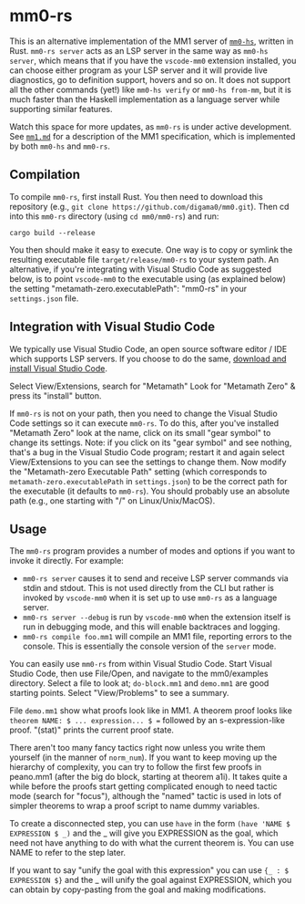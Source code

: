 # mm0-rs

This is an alternative implementation of the MM1 server of [`mm0-hs`](../mm0-hs/README.md), written in Rust. `mm0-rs server` acts as an LSP server in the same way as `mm0-hs server`, which means that if you have the `vscode-mm0` extension installed, you can choose either program as your LSP server and it will provide live diagnostics, go to definition support, hovers and so on. It does not support all the other commands (yet!) like `mm0-hs verify` or `mm0-hs from-mm`, but it is much faster than the Haskell implementation as a language server while supporting similar features.

Watch this space for more updates, as `mm0-rs` is under active development. See [`mm1.md`](../mm0-hs/mm1.md) for a description of the MM1 specification, which is implemented by both `mm0-hs` and `mm0-rs`.

## Compilation

To compile `mm0-rs`, first install Rust.
You then need to download this repository (e.g.,
`git clone https://github.com/digama0/mm0.git`).
Then cd into this `mm0-rs` directory (using `cd mm0/mm0-rs`) and run:

    cargo build --release

You then should make it easy to execute.
One way is to copy or symlink the resulting executable file `target/release/mm0-rs` to your system path.
An alternative, if you're integrating with Visual Studio Code as suggested
below, is to point `vscode-mm0` to the executable using (as
explained below) the setting "metamath-zero.executablePath": "mm0-rs"
in your `settings.json` file.

## Integration with Visual Studio Code

We typically use Visual Studio Code, an open source software
editor / IDE which supports LSP servers.
If you choose to do the same,
[download and install Visual Studio Code](https://code.visualstudio.com/).

Select View/Extensions, search for "Metamath"
Look for "Metamath Zero" & press its "install" button.

If `mm0-rs` is not on your path, then you need to
change the Visual Studio Code settings so it can execute `mm0-rs`.
To do this, after you've installed "Metamath Zero" look at the name,
click on its small "gear symbol" to change its settings.
Note: if you click on its "gear symbol" and see nothing, that's a bug
in the Visual Studio Code program; restart it and again select View/Extensions
to you can see the settings to change them.
Now modify the "Metamath-zero Executable Path" setting (which corresponds
to `metamath-zero.executablePath` in `settings.json`)
to be the correct path for the executable
(it defaults to `mm0-rs`).
You should probably use an absolute path (e.g., one starting with "/"
on Linux/Unix/MacOS).

## Usage

The `mm0-rs` program provides a number of modes and options if you
want to invoke it directly. For example:

* `mm0-rs server` causes it to send and receive LSP server commands via stdin and stdout. This is not used directly from the CLI but rather is invoked by `vscode-mm0` when it is set up to use `mm0-rs` as a language server.
* `mm0-rs server --debug` is run by `vscode-mm0` when the extension itself is run in debugging mode, and this will enable backtraces and logging.
* `mm0-rs compile foo.mm1` will compile an MM1 file, reporting errors to the console. This is essentially the console version of the `server` mode.

You can easily use `mm0-rs` from within Visual Studio Code.
Start Visual Studio Code, then use File/Open,
and navigate to the mm0/examples directory.
Select a file to look at; `do-block.mm1` and `demo.mm1`
are good starting points.
Select "View/Problems" to see a summary.

File `demo.mm1` show what proofs look like in MM1.
A theorem proof looks like `theorem NAME: $ ... expression... $ =`
followed by an s-expression-like proof.
"(stat)" prints the current proof state.

There aren't too many fancy tactics right now unless you write them
yourself (in the manner of `norm_num`). If you want to keep moving
up the hierarchy of complexity, you can try to follow the first few
proofs in peano.mm1 (after the big do block, starting at theorem
a1i). It takes quite a while before the
proofs start getting complicated enough to need tactic mode (search
for "focus"), although the "named" tactic is used in lots of simpler
theorems to wrap a proof script to name dummy variables.

To create a disconnected step, you can use `have` in the form
`(have 'NAME $ EXPRESSION $ _)` and the _ will give you EXPRESSION
as the goal, which need not have anything to do with
what the current theorem is. You can use NAME to refer to the step later.

If you want to say "unify the goal with this expression" you
can use `{_ : $ EXPRESSION $}` and the _ will unify the goal against
EXPRESSION, which you can obtain by copy-pasting from the goal and
making modifications.
